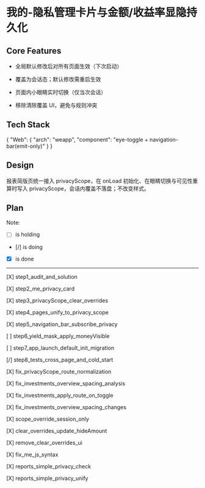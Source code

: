 # 我的-隐私管理卡片与金额/收益率显隐持久化

## Core Features

- 全局默认修改后对所有页面生效（下次启动）

- 覆盖为会话态；默认修改需重启生效

- 页面内小眼睛实时切换（仅当次会话）

- 移除清除覆盖 UI，避免与规则冲突

## Tech Stack

{
  "Web": {
    "arch": "weapp",
    "component": "eye-toggle + navigation-bar(emit-only)"
  }
}

## Design

报表简版页统一接入 privacyScope，在 onLoad 初始化、在眼睛切换与可见性重算时写入 privacyScope，会话内覆盖不落盘；不改变样式。

## Plan

Note: 

- [ ] is holding
- [/] is doing
- [X] is done

---

[X] step1_audit_and_solution

[X] step2_me_privacy_card

[X] step3_privacyScope_clear_overrides

[X] step4_pages_unify_to_privacy_scope

[X] step5_navigation_bar_subscribe_privacy

[ ] step6_yield_mask_apply_moneyVisible

[ ] step7_app_launch_default_init_migration

[/] step8_tests_cross_page_and_cold_start

[X] fix_privacyScope_route_normalization

[X] fix_investments_overview_spacing_analysis

[X] fix_investments_apply_route_on_toggle

[X] fix_investments_overview_spacing_changes

[X] scope_override_session_only

[X] clear_overrides_update_hideAmount

[X] remove_clear_overrides_ui

[X] fix_me_js_syntax

[X] reports_simple_privacy_check

[X] reports_simple_privacy_unify
